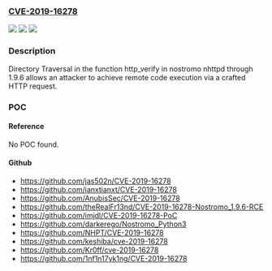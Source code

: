 ### [CVE-2019-16278](https://cve.mitre.org/cgi-bin/cvename.cgi?name=CVE-2019-16278)
![](https://img.shields.io/static/v1?label=Product&message=n%2Fa&color=blue)
![](https://img.shields.io/static/v1?label=Version&message=n%2Fa&color=blue)
![](https://img.shields.io/static/v1?label=Vulnerability&message=n%2Fa&color=brighgreen)

### Description

Directory Traversal in the function http_verify in nostromo nhttpd through 1.9.6 allows an attacker to achieve remote code execution via a crafted HTTP request.

### POC

#### Reference
No POC found.

#### Github
- https://github.com/jas502n/CVE-2019-16278
- https://github.com/ianxtianxt/CVE-2019-16278
- https://github.com/AnubisSec/CVE-2019-16278
- https://github.com/theRealFr13nd/CVE-2019-16278-Nostromo_1.9.6-RCE
- https://github.com/imjdl/CVE-2019-16278-PoC
- https://github.com/darkerego/Nostromo_Python3
- https://github.com/NHPT/CVE-2019-16278
- https://github.com/keshiba/cve-2019-16278
- https://github.com/Kr0ff/cve-2019-16278
- https://github.com/1nf1n17yk1ng/CVE-2019-16278

